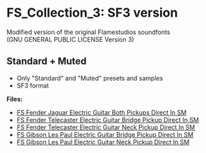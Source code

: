 # FS_Collection_3: SF3 version

Modified version of the original Flamestudios soundfonts  
(GNU GENERAL PUBLIC LICENSE Version 3)

## Standard + Muted

- Only "Standard" and "Muted" presets and samples
- SF3 format

**Files:**
- [FS Fender Jaguar Electric Guitar Both Pickups Direct In SM](std_muted_mod/FS%20Fender%20Jaguar%20Electric%20Guitar%20Both%20Pickups%20Direct%20In%20SM.sf3)
- [FS Fender Telecaster Electric Guitar Bridge Pickup Direct In SM](std_muted_mod/FS%20Fender%20Telecaster%20Electric%20Guitar%20Bridge%20Pickup%20Direct%20In%20SM.sf3)
- [FS Fender Telecaster Electric Guitar Neck Pickup Direct In SM](std_muted_mod/FS%20Fender%20Telecaster%20Electric%20Guitar%20Neck%20Pickup%20Direct%20In%20SM.sf3)
- [FS Gibson Les Paul Electric Guitar Bridge Pickup Direct In SM](std_muted_mod/FS%20Gibson%20Les%20Paul%20Electric%20Guitar%20Bridge%20Pickup%20Direct%20In%20SM.sf3)
- [FS Gibson Les Paul Electric Guitar Neck Pickup Direct In SM](std_muted_mod/FS%20Gibson%20Les%20Paul%20Electric%20Guitar%20Neck%20Pickup%20Direct%20In%20SM.sf3)
